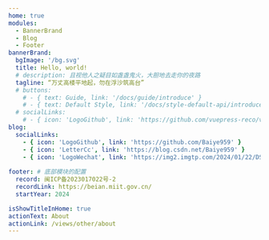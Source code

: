 ```yaml
---
home: true
modules:
  - BannerBrand
  - Blog
  - Footer
bannerBrand:
  bgImage: '/bg.svg'
  title: Hello, world!
  # description: 且视他人之疑目如盏盏鬼火，大胆地去走你的夜路
  tagline: “万丈高楼平地起，勿在浮沙筑高台”
  # buttons:
    # - { text: Guide, link: '/docs/guide/introduce' }
    # - { text: Default Style, link: '/docs/style-default-api/introduce', type: 'plain' }
  # socialLinks:
    # - { icon: 'LogoGithub', link: 'https://github.com/vuepress-reco/vuepress-theme-reco' }
blog:
  socialLinks:
    - { icon: 'LogoGithub', link: 'https://github.com/Baiye959' }
    - { icon: 'LetterCc', link: 'https://blog.csdn.net/Baiye959' }
    - { icon: 'LogoWechat', link: 'https://img2.imgtp.com/2024/01/22/DSIbWNaR.jpg' }
    
footer: # 底部模块的配置
  record: 闽ICP备2023017022号-2
  recordLink: https://beian.miit.gov.cn/
  startYear: 2024

isShowTitleInHome: true
actionText: About
actionLink: /views/other/about
---
```

